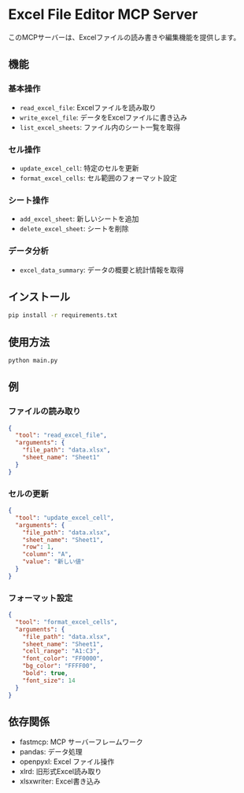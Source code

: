 # Excel File Editor MCP Server

このMCPサーバーは、Excelファイルの読み書きや編集機能を提供します。

## 機能

### 基本操作
- `read_excel_file`: Excelファイルを読み取り
- `write_excel_file`: データをExcelファイルに書き込み
- `list_excel_sheets`: ファイル内のシート一覧を取得

### セル操作
- `update_excel_cell`: 特定のセルを更新
- `format_excel_cells`: セル範囲のフォーマット設定

### シート操作
- `add_excel_sheet`: 新しいシートを追加
- `delete_excel_sheet`: シートを削除

### データ分析
- `excel_data_summary`: データの概要と統計情報を取得

## インストール

```bash
pip install -r requirements.txt
```

## 使用方法

```bash
python main.py
```

## 例

### ファイルの読み取り
```json
{
  "tool": "read_excel_file",
  "arguments": {
    "file_path": "data.xlsx",
    "sheet_name": "Sheet1"
  }
}
```

### セルの更新
```json
{
  "tool": "update_excel_cell",
  "arguments": {
    "file_path": "data.xlsx",
    "sheet_name": "Sheet1",
    "row": 1,
    "column": "A",
    "value": "新しい値"
  }
}
```

### フォーマット設定
```json
{
  "tool": "format_excel_cells",
  "arguments": {
    "file_path": "data.xlsx",
    "sheet_name": "Sheet1",
    "cell_range": "A1:C3",
    "font_color": "FF0000",
    "bg_color": "FFFF00",
    "bold": true,
    "font_size": 14
  }
}
```

## 依存関係

- fastmcp: MCP サーバーフレームワーク
- pandas: データ処理
- openpyxl: Excel ファイル操作
- xlrd: 旧形式Excel読み取り
- xlsxwriter: Excel書き込み
